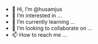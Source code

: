 - 👋 Hi, I’m @husamjus
- 👀 I’m interested in ...
- 🌱 I’m currently learning ...
- 💞️ I’m looking to collaborate on ...
- 📫 How to reach me ...

<!---
husamjus/husamjus is a ✨ special ✨ repository because its `README.md` (this file) appears on your GitHub profile.
You can click the Preview link to take a look at your changes.
--->
